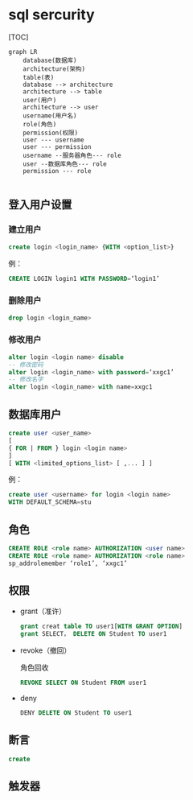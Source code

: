 #   sql sercurity

[TOC]

```mermaid
graph LR
    database(数据库)
    architecture(架构)
    table(表)
	database --> architecture
	architecture --> table
	user(用户)
	architecture --> user
	username(用户名)
	role(角色)
	permission(权限)
	user --- username
	user --- permission
	username --服务器角色--- role
	user --数据库角色--- role
	permission --- role
	
```





## 登入用户设置



### 建立用户

```sql
create login <login_name> {WITH <option_list>}
```



例：

```sql
CREATE LOGIN login1 WITH PASSWORD=‘login1’
```





### 删除用户

```sql
drop login <login_name>
```



### 修改用户

```sql
alter login <login name> disable
-- 修改密码
alter login <login_name> with password=‘xxgc1’
-- 修改名字
alter login <login_name> with name=xxgc1
```





## 数据库用户



```sql
create user <user_name>
[
{ FOR | FROM } login <login name>
]
[ WITH <limited_options_list> [ ,... ] ]
```



例：

```sql
create user <username> for login <login name>
WITH DEFAULT_SCHEMA=stu
```



## 角色



```SQL
CREATE ROLE <role name> AUTHORIZATION <user name>
CREATE ROLE <role name> AUTHORIZATION <role name>
sp_addrolemember ‘role1’, ‘xxgc1’
```



## 权限

- grant（准许）

  ```sql
  grant creat table TO user1[WITH GRANT OPTION]
  grant SELECT， DELETE ON Student TO user1
  ```

- revoke（撤回）

  角色回收

  ```sql
  REVOKE SELECT ON Student FROM user1
  ```

- deny

  ```sql
  DENY DELETE ON Student TO user1 
  ```



## 断言



```sql
create
```



## 触发器






